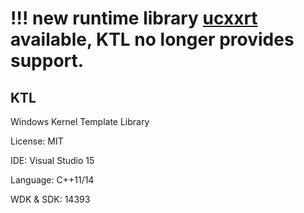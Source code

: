 # !!! new runtime library [ucxxrt](https://github.com/MiroKaku/ucxxrt) available, KTL no longer provides support.

## KTL
Windows Kernel Template Library

License: MIT

IDE: Visual Studio 15

Language: C++11/14

WDK & SDK: 14393
